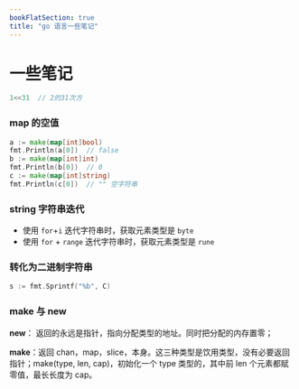 ```yaml
---
bookFlatSection: true
title: "go 语言一些笔记"
---
```




# 一些笔记

```go
1<<31  // 2的31次方
```

### map 的空值
```go
a := make(map[int]bool)
fmt.Println(a[0])  // false
b := make(map[int]int)
fmt.Println(b[0])  // 0
c := make(map[int]string)
fmt.Println(c[0])  // "" 空字符串
```

### string 字符串迭代

- 使用 `for`+`i` 迭代字符串时，获取元素类型是 `byte`
- 使用 `for` + `range` 迭代字符串时，获取元素类型是 `rune` 

### 转化为二进制字符串
```go
s := fmt.Sprintf("%b", C)
```

### make 与 new

**new**： 返回的永远是指针，指向分配类型的地址。同时把分配的内存置零；

**make**：返回 chan，map，slice，本身。这三种类型是饮用类型，没有必要返回指针；make(type, len, cap)，初始化一个 type 类型的，其中前 len 个元素都赋零值，最长长度为 cap。

